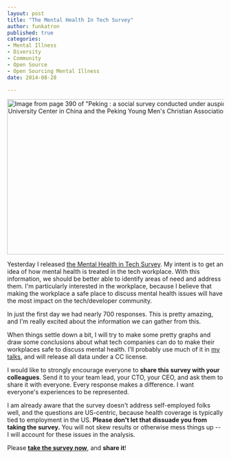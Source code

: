 ```yaml
---
layout: post
title: "The Mental Health In Tech Survey"
author: funkatron
published: true
categories:
- Mental Illness
- Diversity
- Community
- Open Source
- Open Sourcing Mental Illness
date: 2014-08-28

---
```


<a href="https://www.flickr.com/photos/internetarchivebookimages/14598027459" title="Image from page 390 of &quot;Peking : a social survey conducted under auspices of the Princeton University Center in China and the Peking Young Men&#x27;s Christian Association&quot; (1921) by Internet Archive Book Images, on Flickr"><img src="https://farm6.staticflickr.com/5558/14598027459_419b8fc998_z.jpg" width="640" height="361" alt="Image from page 390 of &quot;Peking : a social survey conducted under auspices of the Princeton University Center in China and the Peking Young Men&#x27;s Christian Association&quot; (1921)"></a>

Yesterday I released [the Mental Health in Tech Survey](http://j.mp/osmisurvey). My intent is to get an idea of how mental health is treated in the tech workplace. With this information, we should be better able to identify areas of need and address them. I'm particularly interested in the workplace, because I believe that making the workplace a safe place to discuss mental health issues will have the most impact on the tech/developer community.

In just the first day we had nearly 700 responses. This is pretty amazing, and I'm really excited about the information we can gather from this.

When things settle down a bit, I will try to make some pretty graphs and draw some conclusions about what tech companies can do to make their workplaces safe to discuss mental health. I’ll probably use much of it in [my talks](http://funkatron.com/osmi), and will release all data under a CC license.

I would like to strongly encourage everyone to **share this survey with your colleagues**. Send it to your team lead, your CTO, your CEO, and ask them to share it with everyone. Every response makes a difference. I want everyone's experiences to be represented.

I am already aware that the survey doesn't address self-employed folks well, and the questions are US-centric, because health coverage is typically tied to employment in the US. **Please don't let that dissuade you from taking the survey.** You will not skew results or otherwise mess things up -- I will account for these issues in the analysis.

Please **[take the survey now](http://j.mp/osmisurvey)**, and **share it**!
